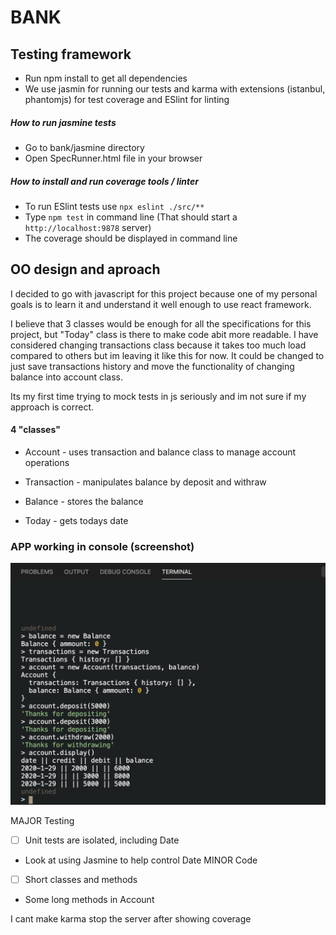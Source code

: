 # BANK


## Testing framework

* Run npm install to get all dependencies
* We use jasmin for running our tests and karma with extensions (istanbul, phantomjs) for test coverage and ESlint for linting


##### How to run jasmine tests

* Go to bank/jasmine directory
* Open SpecRunner.html file in your browser


##### How to install and run coverage tools / linter


* To run ESlint tests use `npx eslint ./src/**`
* Type `npm test` in command line (That should start a `http://localhost:9878` server) 
* The coverage should be displayed in command line



## OO design and aproach

  I decided to go with javascript for this project because one of my personal goals is to
  learn it and understand it well enough to use react framework.


  I believe that 3 classes would be enough for all the specifications for this project,
  but "Today" class is there to make code abit more readable. I have considered changing transactions class because it takes too much load compared to others but im leaving it like this for now.
  It could be changed to just save transactions history and move the functionality of changing balance into account class.
  

  Its my first time trying to mock tests in js seriously and im not sure if my approach is correct.
  

#### 4 "classes" 

* Account - uses transaction and balance class to manage account operations 


* Transaction - manipulates balance by deposit and withraw


* Balance - stores the balance


* Today - gets todays date



### APP working in console (screenshot)



![alt text](https://github.com/DawidSzpener/Bank/blob/master/sc.png)




MAJOR
Testing
- [ ] Unit tests are isolated, including Date
- Look at using Jasmine to help control Date
MINOR
Code
- [ ] Short classes and methods
- Some long methods in Account



I cant make karma stop the server after showing coverage